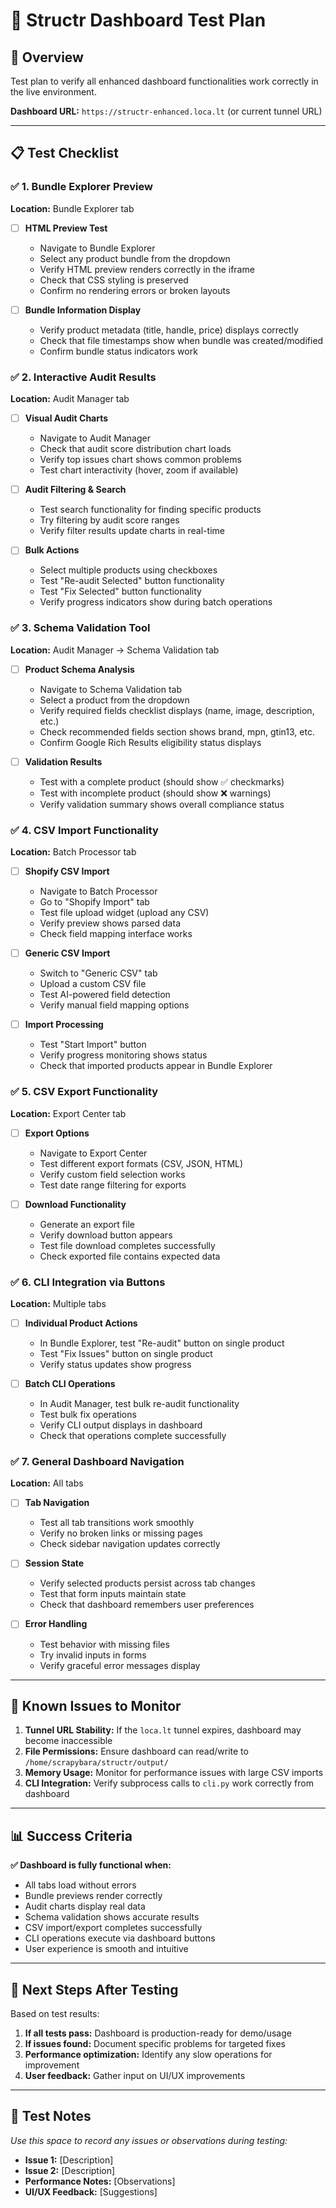 # 🧪 Structr Dashboard Test Plan

## 🎯 Overview
Test plan to verify all enhanced dashboard functionalities work correctly in the live environment.

**Dashboard URL:** `https://structr-enhanced.loca.lt` (or current tunnel URL)

---

## 📋 Test Checklist

### ✅ 1. Bundle Explorer Preview
**Location:** Bundle Explorer tab

- [ ] **HTML Preview Test**
  - Navigate to Bundle Explorer
  - Select any product bundle from the dropdown
  - Verify HTML preview renders correctly in the iframe
  - Check that CSS styling is preserved
  - Confirm no rendering errors or broken layouts

- [ ] **Bundle Information Display**
  - Verify product metadata (title, handle, price) displays correctly
  - Check that file timestamps show when bundle was created/modified
  - Confirm bundle status indicators work

### ✅ 2. Interactive Audit Results
**Location:** Audit Manager tab

- [ ] **Visual Audit Charts**
  - Navigate to Audit Manager
  - Check that audit score distribution chart loads
  - Verify top issues chart shows common problems
  - Test chart interactivity (hover, zoom if available)

- [ ] **Audit Filtering & Search**
  - Test search functionality for finding specific products
  - Try filtering by audit score ranges
  - Verify filter results update charts in real-time

- [ ] **Bulk Actions**
  - Select multiple products using checkboxes
  - Test "Re-audit Selected" button functionality
  - Test "Fix Selected" button functionality
  - Verify progress indicators show during batch operations

### ✅ 3. Schema Validation Tool
**Location:** Audit Manager → Schema Validation tab

- [ ] **Product Schema Analysis**
  - Navigate to Schema Validation tab
  - Select a product from the dropdown
  - Verify required fields checklist displays (name, image, description, etc.)
  - Check recommended fields section shows brand, mpn, gtin13, etc.
  - Confirm Google Rich Results eligibility status displays

- [ ] **Validation Results**
  - Test with a complete product (should show ✅ checkmarks)
  - Test with incomplete product (should show ❌ warnings)
  - Verify validation summary shows overall compliance status

### ✅ 4. CSV Import Functionality
**Location:** Batch Processor tab

- [ ] **Shopify CSV Import**
  - Navigate to Batch Processor
  - Go to "Shopify Import" tab
  - Test file upload widget (upload any CSV)
  - Verify preview shows parsed data
  - Check field mapping interface works

- [ ] **Generic CSV Import**
  - Switch to "Generic CSV" tab
  - Upload a custom CSV file
  - Test AI-powered field detection
  - Verify manual field mapping options

- [ ] **Import Processing**
  - Test "Start Import" button
  - Verify progress monitoring shows status
  - Check that imported products appear in Bundle Explorer

### ✅ 5. CSV Export Functionality
**Location:** Export Center tab

- [ ] **Export Options**
  - Navigate to Export Center
  - Test different export formats (CSV, JSON, HTML)
  - Verify custom field selection works
  - Test date range filtering for exports

- [ ] **Download Functionality**
  - Generate an export file
  - Verify download button appears
  - Test file download completes successfully
  - Check exported file contains expected data

### ✅ 6. CLI Integration via Buttons
**Location:** Multiple tabs

- [ ] **Individual Product Actions**
  - In Bundle Explorer, test "Re-audit" button on single product
  - Test "Fix Issues" button on single product
  - Verify status updates show progress

- [ ] **Batch CLI Operations**
  - In Audit Manager, test bulk re-audit functionality
  - Test bulk fix operations
  - Verify CLI output displays in dashboard
  - Check that operations complete successfully

### ✅ 7. General Dashboard Navigation
**Location:** All tabs

- [ ] **Tab Navigation**
  - Test all tab transitions work smoothly
  - Verify no broken links or missing pages
  - Check sidebar navigation updates correctly

- [ ] **Session State**
  - Verify selected products persist across tab changes
  - Test that form inputs maintain state
  - Check that dashboard remembers user preferences

- [ ] **Error Handling**
  - Test behavior with missing files
  - Try invalid inputs in forms
  - Verify graceful error messages display

---

## 🚨 Known Issues to Monitor

1. **Tunnel URL Stability:** If the `loca.lt` tunnel expires, dashboard may become inaccessible
2. **File Permissions:** Ensure dashboard can read/write to `/home/scrapybara/structr/output/`
3. **Memory Usage:** Monitor for performance issues with large CSV imports
4. **CLI Integration:** Verify subprocess calls to `cli.py` work correctly from dashboard

---

## 📊 Success Criteria

**✅ Dashboard is fully functional when:**
- All tabs load without errors
- Bundle previews render correctly
- Audit charts display real data
- Schema validation shows accurate results
- CSV import/export completes successfully
- CLI operations execute via dashboard buttons
- User experience is smooth and intuitive

---

## 🔄 Next Steps After Testing

Based on test results:

1. **If all tests pass:** Dashboard is production-ready for demo/usage
2. **If issues found:** Document specific problems for targeted fixes
3. **Performance optimization:** Identify any slow operations for improvement
4. **User feedback:** Gather input on UI/UX improvements

---

## 📝 Test Notes
*Use this space to record any issues or observations during testing:*

- **Issue 1:** [Description]
- **Issue 2:** [Description]
- **Performance Notes:** [Observations]
- **UI/UX Feedback:** [Suggestions]